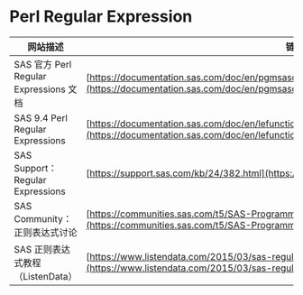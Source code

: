 # Perl Regular Expression

| 网站描述                               | 链接                                                                                                                                                                             |
| -------------------------------------- | -------------------------------------------------------------------------------------------------------------------------------------------------------------------------------- |
| SAS 官方 Perl Regular Expressions 文档 | [https://documentation.sas.com/doc/en/pgmsascdc/v_037/lefunctionsref/n1v1k2v1w1v1n1.htm](https://documentation.sas.com/doc/en/pgmsascdc/v_037/lefunctionsref/n1v1k2v1w1v1n1.htm) |
| SAS 9.4 Perl Regular Expressions       | [https://documentation.sas.com/doc/en/lefunctionsref/9.4/n1v1k2v1w1v1n1.htm](https://documentation.sas.com/doc/en/lefunctionsref/9.4/n1v1k2v1w1v1n1.htm)                         |
| SAS Support：Regular Expressions       | [https://support.sas.com/kb/24/382.html](https://support.sas.com/kb/24/382.html)                                                                                                 |
| SAS Community：正则表达式讨论          | [https://communities.sas.com/t5/SAS-Programming/bd-p/programming](https://communities.sas.com/t5/SAS-Programming/bd-p/programming)                                               |
| SAS 正则表达式教程（ListenData）       | [https://www.listendata.com/2015/03/sas-regular-expressions.html](https://www.listendata.com/2015/03/sas-regular-expressions.html)                                               |